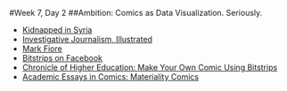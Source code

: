 #Week 7, Day 2
##Ambition: Comics as Data Visualization. Seriously.

- [Kidnapped in Syria](http://narrative.ly/meet-the-press/kidnapped-in-syria/)
- [Investigative Journalism, Illustrated](http://www.propublica.org/article/investigative-journalism-illustrated-a-qa-with-level-14-creators)
- [Mark Fiore](https://www.markfiore.com/)
- [Bitstrips on Facebook](https://www.facebook.com/games/bitstrips/)
- [Chronicle of Higher Education: Make Your Own Comic Using Bitstrips](http://chronicle.com/blogs/profhacker/make-your-own-comic-strip-using-bitstrips-for-projects-or-assignments/51571)
- [Academic Essays in Comics: Materiality Comics](http://www.digitalhumanities.org/dhq/vol/9/4/000212/resources/pdf/000212.pdf)

